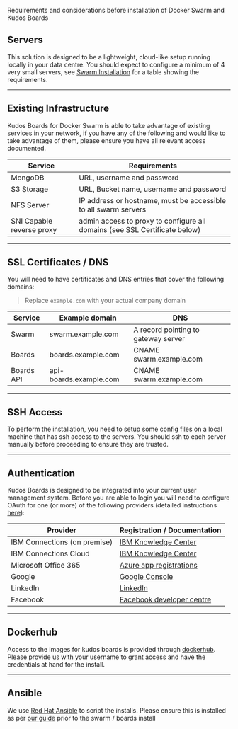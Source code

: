 Requirements and considerations before installation of Docker Swarm and Kudos Boards

## Servers

This solution is designed to be a lightweight, cloud-like setup running locally in your data centre. You should expect to configure a minimum of 4 very small servers, see [Swarm Installation](/swarm/#server-information) for a table showing the requirements.

---

## Existing Infrastructure

Kudos Boards for Docker Swarm is able to take advantage of existing services in your network, if you have any of the following and would like to take advantage of them, please ensure you have all relevant access documented.

| Service                   | Requirements                                                               |
| ------------------------- | -------------------------------------------------------------------------- |
| MongoDB                   | URL, username and password                                                 |
| S3 Storage                | URL, Bucket name, username and password                                    |
| NFS Server                | IP address or hostname, must be accessible to all swarm servers            |
| SNI Capable reverse proxy | admin access to proxy to configure all domains (see SSL Certificate below) |

---

## SSL Certificates / DNS

You will need to have certificates and DNS entries that cover the following domains:

> Replace `example.com` with your actual company domain

| Service    | Example domain         | DNS                                 |
| ---------- | ---------------------- | ----------------------------------- |
| Swarm      | swarm.example.com      | A record pointing to gateway server |
| Boards     | boards.example.com     | CNAME swarm.example.com             |
| Boards API | api-boards.example.com | CNAME swarm.example.com             |

---

## SSH Access

To perform the installation, you need to setup some config files on a local machine that has ssh access to the servers. You should ssh to each server manually before proceeding to ensure they are trusted.

---

## Authentication

Kudos Boards is designed to be integrated into your current user management system. Before you are able to login you will need to configure OAuth for one (or more) of the following providers (detailed instructions [here](/boards/swarm/#setup-oauth)):

| Provider                     | Registration / Documentation                                                                                                          |
| ---------------------------- | ------------------------------------------------------------------------------------------------------------------------------------- |
| IBM Connections (on premise) | [IBM Knowledge Center](https://www.ibm.com/support/knowledgecenter/en/SSYGQH_6.0.0/admin/admin/r_admin_common_oauth_manage_list.html) |
| IBM Connections Cloud        | [IBM Knowledge Center](https://www.ibm.com/support/knowledgecenter/en/SSL3JX/admin/bss/topics/manage_custom_apps.html)                |
| Microsoft Office 365         | [Azure app registrations](https://portal.azure.com/#blade/Microsoft_AAD_RegisteredApps/ApplicationsListBlade)                         |
| Google                       | [Google Console](https://console.developers.google.com/apis/credentials)                                                              |
| LinkedIn                     | [LinkedIn](https://www.linkedin.com/developers/apps)                                                                                  |
| Facebook                     | [Facebook developer centre](https://developers.facebook.com/apps/2087069981334024/fb-login/settings/)                                 |

---

## Dockerhub

Access to the images for kudos boards is provided through [dockerhub](https://hub.docker.com). Please provide us with your username to grant access and have the credentials at hand for the install.

---

## Ansible

We use [Red Hat Ansible](https://www.ansible.com/) to script the installs. Please ensure this is installed as per [our guide](/tools/ansible/) prior to the swarm / boards install 
